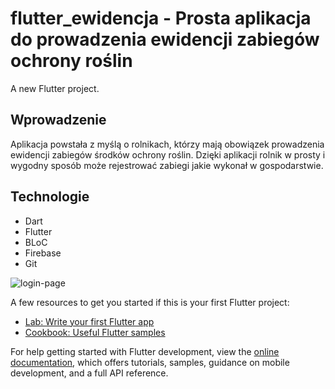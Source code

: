# flutter_ewidencja - Prosta aplikacja do prowadzenia ewidencji zabiegów ochrony roślin

A new Flutter project.

## Wprowadzenie

Aplikacja powstała z myślą o rolnikach, którzy mają obowiązek prowadzenia ewidencji zabiegów środków ochrony roślin. Dzięki aplikacji rolnik w prosty i wygodny sposób może rejestrować zabiegi jakie wykonał w gospodarstwie.

## Technologie

* Dart
* Flutter
* BLoC
* Firebase
* Git

![login-page](https://user-images.githubusercontent.com/120501818/233797777-a536f949-2782-4d67-9142-e84bade0ced9.PNG)



A few resources to get you started if this is your first Flutter project:

- [Lab: Write your first Flutter app](https://docs.flutter.dev/get-started/codelab)
- [Cookbook: Useful Flutter samples](https://docs.flutter.dev/cookbook)

For help getting started with Flutter development, view the
[online documentation](https://docs.flutter.dev/), which offers tutorials,
samples, guidance on mobile development, and a full API reference.
